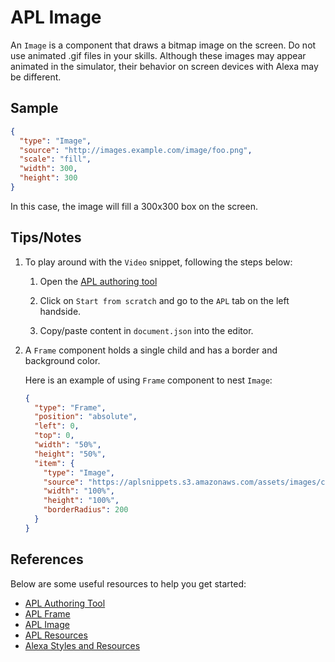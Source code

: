 # APL Image
An `Image` is a component that draws a bitmap image on the screen. Do not use animated .gif files in your skills. Although these images may appear animated in the simulator, their behavior on screen devices with Alexa may be different.

## Sample

```JSON
{
  "type": "Image",
  "source": "http://images.example.com/image/foo.png",
  "scale": "fill",
  "width": 300,
  "height": 300
}
```

In this case, the image will fill a 300x300 box on the screen.

## Tips/Notes

1. To play around with the `Video` snippet, following the steps below:

    1. Open the [APL authoring tool](https://developer.amazon.com/alexa/console/ask/displays)

    1. Click on `Start from scratch` and go to the `APL` tab on the left handside.

    1. Copy/paste content in `document.json` into the editor.

1. A `Frame` component holds a single child and has a border and background color.

    Here is an example of using `Frame` component to nest `Image`:

    ```JSON
    {
      "type": "Frame",
      "position": "absolute",
      "left": 0,
      "top": 0,
      "width": "50%",
      "height": "50%",
      "item": {
        "type": "Image",
        "source": "https://aplsnippets.s3.amazonaws.com/assets/images/cat01_1200.jpg",
        "width": "100%",
        "height": "100%",
        "borderRadius": 200
      }
    }
    ```

## References
Below are some useful resources to help you get started:

- [APL Authoring Tool](https://developer.amazon.com/en-US/docs/alexa/alexa-presentation-language/apl-authoring-tool.html)
- [APL Frame](https://developer.amazon.com/en-US/docs/alexa/alexa-presentation-language/apl-frame.html)
- [APL Image](https://developer.amazon.com/en-US/docs/alexa/alexa-presentation-language/apl-image.html)
- [APL Resources](https://developer.amazon.com/en-US/docs/alexa/alexa-presentation-language/apl-resources.html)
- [Alexa Styles and Resources](https://developer.amazon.com/en-US/docs/alexa/alexa-presentation-language/apl-alexa-styles-package.html)
